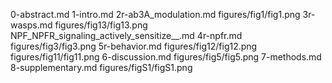 0-abstract.md
1-intro.md
2r-ab3A_modulation.md
figures/fig1/fig1.png
3r-wasps.md
figures/fig13/fig13.png
NPF_NPFR_signaling_actively_sensitize__.md
4r-npfr.md
figures/fig3/fig3.png
5r-behavior.md
figures/fig12/fig12.png
figures/fig11/fig11.png
6-discussion.md
figures/fig5/fig5.png
7-methods.md
8-supplementary.md
figures/figS1/figS1.png